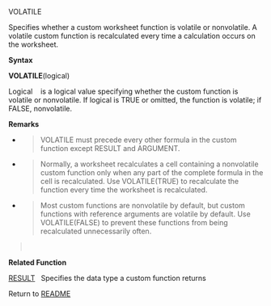 VOLATILE

Specifies whether a custom worksheet function is volatile or
nonvolatile. A volatile custom function is recalculated every time a
calculation occurs on the worksheet.

**Syntax**

**VOLATILE**(logical)

Logical&nbsp;&nbsp;&nbsp;&nbsp;is a logical value specifying whether the
custom function is volatile or nonvolatile. If logical is TRUE or
omitted, the function is volatile; if FALSE, nonvolatile.

**Remarks**

  - > VOLATILE must precede every other formula in the custom function
    > except RESULT and ARGUMENT.

  - > Normally, a worksheet recalculates a cell containing a nonvolatile
    > custom function only when any part of the complete formula in the
    > cell is recalculated. Use VOLATILE(TRUE) to recalculate the
    > function every time the worksheet is recalculated.

  - > Most custom functions are nonvolatile by default, but custom
    > functions with reference arguments are volatile by default. Use
    > VOLATILE(FALSE) to prevent these functions from being recalculated
    > unnecessarily often.

> &nbsp;

**Related Function**

[RESULT](RESULT.md)&nbsp;&nbsp;&nbsp;Specifies the data type a custom function
returns



Return to [README](README.md)

